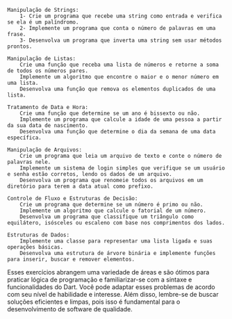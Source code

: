     Manipulação de Strings:
        1- Crie um programa que recebe uma string como entrada e verifica se ela é um palíndromo.
        2- Implemente um programa que conta o número de palavras em uma frase.
        3- Desenvolva um programa que inverta uma string sem usar métodos prontos.

    Manipulação de Listas:
        Crie uma função que receba uma lista de números e retorne a soma de todos os números pares.
        Implemente um algoritmo que encontre o maior e o menor número em uma lista.
        Desenvolva uma função que remova os elementos duplicados de uma lista.

    Tratamento de Data e Hora:
        Crie uma função que determine se um ano é bissexto ou não.
        Implemente um programa que calcule a idade de uma pessoa a partir da sua data de nascimento.
        Desenvolva uma função que determine o dia da semana de uma data específica.

    Manipulação de Arquivos:
        Crie um programa que leia um arquivo de texto e conte o número de palavras nele.
        Implemente um sistema de login simples que verifique se um usuário e senha estão corretos, lendo os dados de um arquivo.
        Desenvolva um programa que renomeie todos os arquivos em um diretório para terem a data atual como prefixo.

    Controle de Fluxo e Estruturas de Decisão:
        Crie um programa que determine se um número é primo ou não.
        Implemente um algoritmo que calcule o fatorial de um número.
        Desenvolva um programa que classifique um triângulo como equilátero, isósceles ou escaleno com base nos comprimentos dos lados.

    Estruturas de Dados:
        Implemente uma classe para representar uma lista ligada e suas operações básicas.
        Desenvolva uma estrutura de árvore binária e implemente funções para inserir, buscar e remover elementos.

Esses exercícios abrangem uma variedade de áreas e são ótimos para praticar lógica de programação e familiarizar-se com a sintaxe e funcionalidades do Dart. Você pode adaptar esses problemas de acordo com seu nível de habilidade e interesse. Além disso, lembre-se de buscar soluções eficientes e limpas, pois isso é fundamental para o desenvolvimento de software de qualidade.